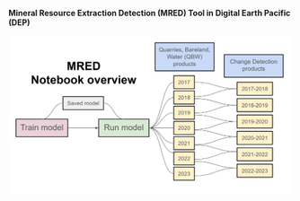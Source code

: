 **Mineral Resource Extraction Detection (MRED) Tool in Digital Earth Pacific (DEP)**

![MRED](https://github.com/digitalearthpacific/mineral-resource-detection/blob/main/MRED_overview.PNG?raw=true "Mineral Resource Extraction Detection (MRED) Tool in Digital Earth Pacific")
